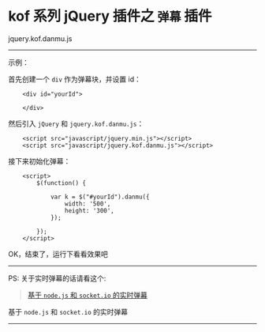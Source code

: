 # kof 系列 jQuery 插件之 `弹幕` 插件

jquery.kof.danmu.js

---

示例：

首先创建一个 `div` 作为弹幕块，并设置 id：

```
	<div id="yourId">

	</div>
```

然后引入 `jQuery` 和 `jquery.kof.danmu.js`：

```
	<script src="javascript/jquery.min.js"></script>
	<script src="javascript/jquery.kof.danmu.js"></script>
```

接下来初始化弹幕：

```
	<script>
		$(function() {

			var k = $("#yourId").danmu({
				width: '500', 
				height: '300',
			});	

		}); 
	</script>
```

OK，结束了，运行下看看效果吧

---

PS: 关于实时弹幕的话请看这个: 

> [基于 `node.js` 和 `socket.io` 的实时弹幕](git@github.com:kof97/realtime-danmu.git)

基于 `node.js` 和 `socket.io` 的实时弹幕

---